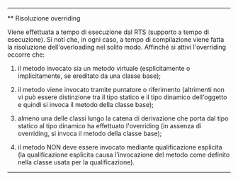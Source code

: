 ----------------------------------------

** Risoluzione overriding

Viene effettuata a tempo di esecuzione dal RTS (supporto a tempo di
esecuzione). Si noti che, in ogni caso, a tempo di compilazione
viene fatta la risoluzione dell'overloading nel solito modo.
Affinché si attivi l'overriding occorre che:

1) il metodo invocato sia un metodo virtuale
   (esplicitamente o implicitamente, se ereditato da una classe base);

2) il metodo viene invocato tramite puntatore o riferimento
   (altrimenti non vi può essere distinzione tra il tipo statico
   e il tipo dinamico dell'oggetto e quindi si invoca il metodo
   della classe base);

3) almeno una delle classi lungo la catena di derivazione che porta
   dal tipo statico al tipo dinamico ha effettuato l'overriding
   (in assenza di overriding, si invoca il metodo della classe base);

4) il metodo NON deve essere invocato mediante qualificazione esplicita
   (la qualificazione esplicita causa l'invocazione del metodo come
   definito nella classe usata per la qualificazione).

-------------------------------------------